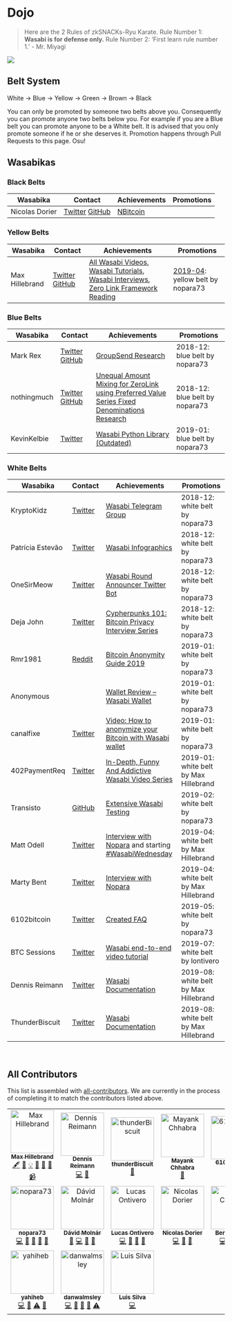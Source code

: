 # Dojo

> Here are the 2 Rules of zkSNACKs-Ryu Karate. Rule Number 1: **Wasabi is for defense only.** Rule Number 2: ‘First learn rule number 1.’ - Mr. Miyagi

![](/Dojo.png)

## Belt System

White -> Blue -> Yellow -> Green -> Brown -> Black

You can only be promoted by someone two belts above you.
Consequently you can promote anyone two belts below you.
For example if you are a Blue belt you can promote anyone to be a White belt.
It is advised that you only promote someone if he or she deserves it.
Promotion happens through Pull Requests to this page.
Osu!

## Wasabikas

### Black Belts

| Wasabika       | Contact                  | Achievements  | Promotions |
|----------------|--------------------------|---------------|------------|
| Nicolas Dorier | [Twitter][1] [GitHub][2] | [NBitcoin][3] |            |

### Yellow Belts

| Wasabika       | Contact                    | Achievements                           | Promotions                     |
|----------------|----------------------------|----------------------------------------|--------------------------------|
| Max Hillebrand | [Twitter][5] [GitHub][37]              | [All Wasabi Videos][6], [Wasabi Tutorials][34], [Wasabi Interviews][35], [Zero Link Framework Reading][36]           | [2019-04][33]: yellow belt by nopara73 |

### Blue Belts

| Wasabika       | Contact                    | Achievements                           | Promotions                     |
|----------------|----------------------------|----------------------------------------|--------------------------------|
| Mark Rex       | [Twitter][7] [GitHub][8]   | [GroupSend Research][9]                | 2018-12: blue belt by nopara73 |
| nothingmuch    | [Twitter][10] [GitHub][11] | [Unequal Amount Mixing for ZeroLink using Preferred Value Series Fixed Denominations Research][12] | 2018-12: blue belt by nopara73 |
| KevinKelbie    | [Twitter][29]              | [Wasabi Python Library (Outdated)][30] | 2019-01: blue belt by nopara73 |

### White Belts

| Wasabika         | Contact                     | Achievements                             | Promotions                      |
|------------------|-----------------------------|------------------------------------------|---------------------------------|
| KryptoKidz       | [Twitter][13]               | [Wasabi Telegram Group][14]              | 2018-12: white belt by nopara73 |
| Patrícia Estevão | [Twitter][15]               | [Wasabi Infographics][16]                | 2018-12: white belt by nopara73 |
| OneSirMeow       | [Twitter][17]               | [Wasabi Round Announcer Twitter Bot][18] | 2018-12: white belt by nopara73 |
| Deja John        | [Twitter][19]               | [Cypherpunks 101: Bitcoin Privacy Interview Series][20] | 2018-12: white belt by nopara73 |
| Rmr1981          | [Reddit][24]                | [Bitcoin Anonymity Guide 2019][21]       | 2019-01: white belt by nopara73 |
| Anonymous        |                             | [Wallet Review – Wasabi Wallet][22]      | 2019-01: white belt by nopara73 |
| canalfixe        | [Twitter][25]               | [Video: How to anonymize your Bitcoin with Wasabi wallet][26] | 2019-01: white belt by nopara73 |
| 402PaymentReq    | [Twitter][27]               | [In-Depth, Funny And Addictive Wasabi Video Series][28] | 2019-01: white belt by Max Hillebrand |
| Transisto        | [GitHub][31]                | [Extensive Wasabi Testing][32]           | 2019-02: white belt by nopara73 |
| Matt Odell       | [Twitter][38]               | [Interview  with Nopara][39] and starting [#WasabiWednesday][40]| 2019-04: white belt by Max Hillebrand |
| Marty Bent       | [Twitter][41]               | [Interview  with Nopara][39]| 2019-04: white belt by Max Hillebrand        |
| 6102bitcoin      | [Twitter][42]               | [Created FAQ][43]| 2019-05: white belt by nopara73                         |
| BTC Sessions     | [Twitter][44]               | [Wasabi end-to-end video tutorial][45]   | 2019-07: white belt by lontivero|
| Dennis Reimann   | [Twitter][47]               | [Wasabi Documentation][48]   | 2019-08: white belt by Max Hillebrand|
| ThunderBiscuit   | [Twitter][46]               | [Wasabi Documentation][49]   | 2019-08: white belt by Max Hillebrand|

[1]: https://twitter.com/NicolasDorier/
[2]: https://github.com/NicolasDorier/
[3]: https://github.com/MetacoSA/NBitcoin/
[5]: https://twitter.com/HillebrandMax/
[6]: https://www.youtube.com/playlist?list=PLPj3KCksGbSaEmjU0sywoTYDVYYSu8LsS
[7]: https://twitter.com/mark_rex_h/
[8]: https://github.com/rexmint/
[9]: https://github.com/zkSNACKs/Meta/issues/29
[10]: https://twitter.com/mHaGqnOACyFm0h5/
[11]: https://github.com/nothingmuch/
[12]: https://gist.github.com/nothingmuch/544cdd47dd18ef8fe923b54e0d5ee141
[13]: https://twitter.com/kryptokidz_/
[14]: https://t.me/WasabiWallet
[15]: https://twitter.com/patestevao/
[16]: https://wasabiwallet.io/images/infographics.jpg
[17]: https://twitter.com/OneSirMeow/
[18]: https://twitter.com/WasabiAnnouncer
[19]: https://twitter.com/Deezbitbies/
[20]: https://www.youtube.com/watch?v=6OveKiFw89o&list=PLbdPWjvnsOMy1Pz87E-Sc9RtBPdTP8JTu
[21]: https://www.coincache.net/2019/01/02/bitcoin-anonymity-guide-2019-how-to-use-btc-like-a-straight-up-g/
[22]: https://www.bitcoinproductreview.com/wallet-review-wasabi-wallet/
[24]: https://www.reddit.com/user/Rmr1981
[25]: https://twitter.com/canalfixe
[26]: https://www.youtube.com/watch?v=93XLf-mNP8Y
[27]: https://twitter.com/402PaymentReq
[28]: https://www.youtube.com/watch?v=zPKpC9cRcZo&list=PLmoQ11MXEmahCG1nkbKK6DiAwVx9giJCi
[29]: https://twitter.com/KevinKelbie/
[30]: https://github.com/KevinKelbie/zerolink-util/
[31]: https://github.com/Transisto/
[32]: https://github.com/zkSNACKs/WalletWasabi/issues?utf8=%E2%9C%93&q=is%3Aissue+author%3ATransisto
[33]: https://twitter.com/nopara73/status/1114540283914522626
[34]: https://www.youtube.com/playlist?list=PLPj3KCksGbSYCFAf3SZbzaJ3ud_nfjlSq
[35]: https://www.youtube.com/playlist?list=PLPj3KCksGbSZcK35ftoBUcPvYuOHdWQss
[36]: https://www.youtube.com/playlist?list=PLPj3KCksGbSZG8f4_ubui5I1VB7VGX2Cy
[37]: https://github.com/maxhillebrand/
[38]: https://twitter.com/matt_odell
[39]: https://anchor.fm/tales-from-the-crypt/episodes/Rabbit-Hole-Recap-Week-of-2019-03-11-e3f6ef
[40]: https://twitter.com/matt_odell/status/1098280232308654080?s=20
[41]: https://twitter.com/martybent
[42]: https://twitter.com/6102bitcoin
[43]: https://github.com/zkSNACKs/WalletWasabi/blob/master/WalletWasabi.Documentation/FAQ.md
[44]: https://twitter.com/BTCSessions
[45]: https://www.youtube.com/watch?v=ECQHAzSckK0
[46]: https://twitter.com/thunderB__
[47]: https://twitter.com/dennisreimann
[48]: https://github.com/zkSNACKs/WasabiDoc/commits?author=dennisreimann
[49]: https://github.com/zkSNACKs/WasabiDoc/commits?author=thunderbiscuit

<br />

## All Contributors

This list is assembled with [all-contributors](https://github.com/all-contributors/all-contributors).
We are currently in the process of completing it to match the contributors listed above.

<div class="all-contributors">
<!-- ALL-CONTRIBUTORS-LIST:START - Do not remove or modify this section -->
<!-- prettier-ignore -->
<table>
  <tr>
    <td align="center"><a href="http://towardsliberty.com"><img src="https://avatars1.githubusercontent.com/u/30683012?v=4" width="100px;" alt="Max Hillebrand"/><br /><sub><b>Max Hillebrand</b></sub></a><br /><a href="#content-MaxHillebrand" title="Content">🖋</a> <a href="https://github.com/zkSNACKs/WasabiDoc/commits?author=MaxHillebrand" title="Documentation">📖</a> <a href="#example-MaxHillebrand" title="Examples">💡</a> <a href="#maintenance-MaxHillebrand" title="Maintenance">🚧</a> <a href="#projectManagement-MaxHillebrand" title="Project Management">📆</a> <a href="#review-MaxHillebrand" title="Reviewed Pull Requests">👀</a> <a href="#video-MaxHillebrand" title="Videos">📹</a></td>
    <td align="center"><a href="https://dennisreimann.de"><img src="https://avatars2.githubusercontent.com/u/886?v=4" width="100px;" alt="Dennis Reimann"/><br /><sub><b>Dennis Reimann</b></sub></a><br /><a href="https://github.com/zkSNACKs/WasabiDoc/commits?author=dennisreimann" title="Code">💻</a> <a href="#design-dennisreimann" title="Design">🎨</a></td>
    <td align="center"><a href="http://thunder-development.org"><img src="https://avatars2.githubusercontent.com/u/39974688?v=4" width="100px;" alt="thunderBiscuit"/><br /><sub><b>thunderBiscuit</b></sub></a><br /><a href="#ideas-thunderBiscuit" title="Ideas, Planning, & Feedback">🤔</a></td>
    <td align="center"><a href="http://mayank.ch"><img src="https://avatars1.githubusercontent.com/u/10330103?v=4" width="100px;" alt="Mayank Chhabra"/><br /><sub><b>Mayank Chhabra</b></sub></a><br /><a href="#design-mayankchhabra" title="Design">🎨</a></td>
    <td align="center"><a href="https://github.com/6102bitcoin"><img src="https://avatars0.githubusercontent.com/u/42300012?v=4" width="100px;" alt="6102bitcoin"/><br /><sub><b>6102bitcoin</b></sub></a><br /><a href="#ideas-6102bitcoin" title="Ideas, Planning, & Feedback">🤔</a> <a href="#content-6102bitcoin" title="Content">🖋</a></td>
  </tr>
  <tr>
    <td align="center"><a href="https://github.com/nopara73"><img src="https://avatars0.githubusercontent.com/u/9156103?v=4" width="100px;" alt="nopara73"/><br /><sub><b>nopara73</b></sub></a><br /><a href="https://github.com/zkSNACKs/WasabiDoc/commits?author=nopara73" title="Code">💻</a> <a href="#ideas-nopara73" title="Ideas, Planning, & Feedback">🤔</a> <a href="#maintenance-nopara73" title="Maintenance">🚧</a> <a href="#review-nopara73" title="Reviewed Pull Requests">👀</a> <a href="#talk-nopara73" title="Talks">📢</a></td>
    <td align="center"><a href="https://github.com/molnard"><img src="https://avatars2.githubusercontent.com/u/9844978?v=4" width="100px;" alt="Dávid Molnár"/><br /><sub><b>Dávid Molnár</b></sub></a><br /><a href="#blog-molnard" title="Blogposts">📝</a> <a href="https://github.com/zkSNACKs/WasabiDoc/commits?author=molnard" title="Code">💻</a> <a href="#review-molnard" title="Reviewed Pull Requests">👀</a> <a href="#maintenance-molnard" title="Maintenance">🚧</a></td>
    <td align="center"><a href="http://geeks.ms/blogs/lontivero"><img src="https://avatars1.githubusercontent.com/u/127973?v=4" width="100px;" alt="Lucas Ontivero"/><br /><sub><b>Lucas Ontivero</b></sub></a><br /><a href="https://github.com/zkSNACKs/WasabiDoc/commits?author=lontivero" title="Code">💻</a> <a href="#review-lontivero" title="Reviewed Pull Requests">👀</a> <a href="#maintenance-lontivero" title="Maintenance">🚧</a> <a href="#projectManagement-lontivero" title="Project Management">📆</a></td>
    <td align="center"><a href="http://nicolas-dorier.com/"><img src="https://avatars0.githubusercontent.com/u/3020646?v=4" width="100px;" alt="Nicolas Dorier"/><br /><sub><b>Nicolas Dorier</b></sub></a><br /><a href="https://github.com/zkSNACKs/WasabiDoc/commits?author=NicolasDorier" title="Code">💻</a> <a href="#ideas-NicolasDorier" title="Ideas, Planning, & Feedback">🤔</a> <a href="#review-NicolasDorier" title="Reviewed Pull Requests">👀</a></td>
    <td align="center"><a href="https://lightning-rod.net/"><img src="https://avatars3.githubusercontent.com/u/15256660?v=4" width="100px;" alt="Ben Carman"/><br /><sub><b>Ben Carman</b></sub></a><br /><a href="https://github.com/zkSNACKs/WasabiDoc/commits?author=benthecarman" title="Code">💻</a> <a href="https://github.com/zkSNACKs/WasabiDoc/issues?q=author%3Abenthecarman" title="Bug reports">🐛</a> <a href="#review-benthecarman" title="Reviewed Pull Requests">👀</a> <a href="#design-benthecarman" title="Design">🎨</a></td>
  </tr>
  <tr>
    <td align="center"><a href="https://github.com/yahiheb"><img src="https://avatars0.githubusercontent.com/u/52379387?v=4" width="100px;" alt="yahiheb"/><br /><sub><b>yahiheb</b></sub></a><br /><a href="https://github.com/zkSNACKs/WasabiDoc/commits?author=yahiheb" title="Code">💻</a> <a href="#review-yahiheb" title="Reviewed Pull Requests">👀</a> <a href="https://github.com/zkSNACKs/WasabiDoc/commits?author=yahiheb" title="Tests">⚠️</a> <a href="https://github.com/zkSNACKs/WasabiDoc/issues?q=author%3Ayahiheb" title="Bug reports">🐛</a></td>
    <td align="center"><a href="https://github.com/danwalmsley"><img src="https://avatars3.githubusercontent.com/u/4672627?v=4" width="100px;" alt="danwalmsley"/><br /><sub><b>danwalmsley</b></sub></a><br /><a href="https://github.com/zkSNACKs/WasabiDoc/commits?author=danwalmsley" title="Code">💻</a> <a href="#review-danwalmsley" title="Reviewed Pull Requests">👀</a> <a href="#design-danwalmsley" title="Design">🎨</a> <a href="#ideas-danwalmsley" title="Ideas, Planning, & Feedback">🤔</a> <a href="https://github.com/zkSNACKs/WasabiDoc/commits?author=danwalmsley" title="Tests">⚠️</a></td>
    <td align="center"><a href="https://github.com/varsnotwars"><img src="https://avatars0.githubusercontent.com/u/20197359?v=4" width="100px;" alt="Luis Silva"/><br /><sub><b>Luis Silva</b></sub></a><br /><a href="https://github.com/zkSNACKs/WasabiDoc/commits?author=varsnotwars" title="Code">💻</a></td>
  </tr>
</table>

<!-- ALL-CONTRIBUTORS-LIST:END -->
</div>
